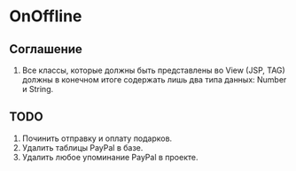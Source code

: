 # OnOffline

## Соглашение

1. Все классы, которые должны быть представлены во View (JSP, TAG) должны в конечном итоге содержать лишь два типа данных: Number и String.

## TODO

1. Починить отправку и оплату подарков.
2. Удалить таблицы PayPal в базе.
3. Удалить любое упоминание PayPal в проекте.

